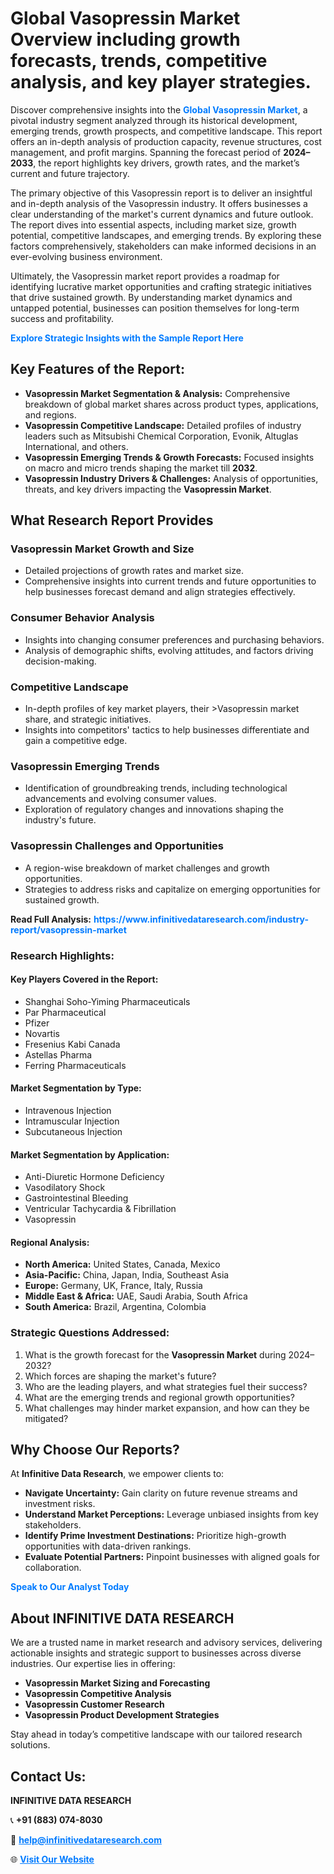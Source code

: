 <h1>Global Vasopressin Market Overview including growth forecasts, trends, competitive analysis, and key player strategies.</h1>
<p>
Discover comprehensive insights into the 
<a href="https://www.infinitivedataresearch.com/industry-report/vasopressin-market" rel="dofollow" style="color: #007BFF; text-decoration: none;"><strong>Global Vasopressin Market</strong></a>, a pivotal industry segment analyzed through its historical development, emerging trends, growth prospects, and competitive landscape. This report offers an in-depth analysis of production capacity, revenue structures, cost management, and profit margins. Spanning the forecast period of <strong>2024–2033</strong>, the report highlights key drivers, growth rates, and the market’s current and future trajectory.
</p>
<p>
The primary objective of this Vasopressin report is to deliver an insightful and in-depth analysis of the Vasopressin industry. It offers businesses a clear understanding of the market's current dynamics and future outlook. The report dives into essential aspects, including market size, growth potential, competitive landscapes, and emerging trends. By exploring these factors comprehensively, stakeholders can make informed decisions in an ever-evolving business environment.
</p>
<p>
Ultimately, the Vasopressin market report provides a roadmap for identifying lucrative market opportunities and crafting strategic initiatives that drive sustained growth. By understanding market dynamics and untapped potential, businesses can position themselves for long-term success and profitability.
</p>
<p>
<a href="https://www.infinitivedataresearch.com/request-sample/reportId=104391" style="color: #007BFF; text-decoration: none;"><strong>Explore Strategic Insights with the Sample Report Here</strong></a>
</p>

<h2>Key Features of the Report:</h2>
<ul>
<li><strong>Vasopressin Market Segmentation & Analysis:</strong> Comprehensive breakdown of global market shares across product types, applications, and regions.</li>
<li><strong>Vasopressin Competitive Landscape:</strong> Detailed profiles of industry leaders such as Mitsubishi Chemical Corporation, Evonik, Altuglas International, and others.</li>
<li><strong>Vasopressin Emerging Trends & Growth Forecasts:</strong> Focused insights on macro and micro trends shaping the market till <strong>2032</strong>.</li>
<li><strong>Vasopressin Industry Drivers & Challenges:</strong> Analysis of opportunities, threats, and key drivers impacting the <strong>Vasopressin Market</strong>.</li>
</ul>

<h2>What Research Report Provides</h2>
<h3>Vasopressin Market Growth and Size</h3>
<ul>
<li>Detailed projections of growth rates and market size.</li>
<li>Comprehensive insights into current trends and future opportunities to help businesses forecast demand and align strategies effectively.</li>
</ul>

<h3>Consumer Behavior Analysis</h3>
<ul>
<li>Insights into changing consumer preferences and purchasing behaviors.</li>
<li>Analysis of demographic shifts, evolving attitudes, and factors driving decision-making.</li>
</ul>

<h3>Competitive Landscape</h3>
<ul>
<li>In-depth profiles of key market players, their >Vasopressin market share, and strategic initiatives.</li>
<li>Insights into competitors' tactics to help businesses differentiate and gain a competitive edge.</li>
</ul>

<h3>Vasopressin Emerging Trends</h3>
<ul>
<li>Identification of groundbreaking trends, including technological advancements and evolving consumer values.</li>
<li>Exploration of regulatory changes and innovations shaping the industry's future.</li>
</ul>

<h3>Vasopressin Challenges and Opportunities</h3>
<ul>
<li>A region-wise breakdown of market challenges and growth opportunities.</li>
<li>Strategies to address risks and capitalize on emerging opportunities for sustained growth.</li>
</ul>
<p><strong>Read Full Analysis:</strong> <a href="https://www.infinitivedataresearch.com/industry-report/vasopressin-market" rel="dofollow" style="color: #007BFF; text-decoration: none;"><strong>https://www.infinitivedataresearch.com/industry-report/vasopressin-market</strong></a></p>
<h3>Research Highlights:</h3>
<h4>Key Players Covered in the Report:</h4>
<ul><li>Shanghai Soho-Yiming Pharmaceuticals</li><li>Par Pharmaceutical</li><li>Pfizer</li><li>Novartis</li><li>Fresenius Kabi Canada</li><li>Astellas Pharma</li><li>Ferring Pharmaceuticals</li></ul>
<h4>Market Segmentation by Type:</h4>
<ul><li>Intravenous Injection</li><li>Intramuscular Injection</li><li>Subcutaneous Injection</li></ul>
<h4>Market Segmentation by Application:</h4>
<ul><li>Anti-Diuretic Hormone Deficiency</li><li>Vasodilatory Shock</li><li>Gastrointestinal Bleeding</li><li>Ventricular Tachycardia &amp; Fibrillation</li><li>Vasopressin</li></ul>

<h4>Regional Analysis:</h4>
<ul>
<li><strong>North America:</strong> United States, Canada, Mexico</li>
<li><strong>Asia-Pacific:</strong> China, Japan, India, Southeast Asia</li>
<li><strong>Europe:</strong> Germany, UK, France, Italy, Russia</li>
<li><strong>Middle East & Africa:</strong> UAE, Saudi Arabia, South Africa</li>
<li><strong>South America:</strong> Brazil, Argentina, Colombia</li>
</ul>

<h3>Strategic Questions Addressed:</h3>
<ol>
<li>What is the growth forecast for the <strong>Vasopressin Market</strong> during 2024–2032?</li>
<li>Which forces are shaping the market's future?</li>
<li>Who are the leading players, and what strategies fuel their success?</li>
<li>What are the emerging trends and regional growth opportunities?</li>
<li>What challenges may hinder market expansion, and how can they be mitigated?</li>
</ol>

<h2>Why Choose Our Reports?</h2>
<p>At <strong>Infinitive Data Research</strong>, we empower clients to:</p>
<ul>
<li><strong>Navigate Uncertainty:</strong> Gain clarity on future revenue streams and investment risks.</li>
<li><strong>Understand Market Perceptions:</strong> Leverage unbiased insights from key stakeholders.</li>
<li><strong>Identify Prime Investment Destinations:</strong> Prioritize high-growth opportunities with data-driven rankings.</li>
<li><strong>Evaluate Potential Partners:</strong> Pinpoint businesses with aligned goals for collaboration.</li>
</ul>
<p><a href="https://www.infinitivedataresearch.com/industry-report/vasopressin-market" rel="dofollow" style="color: #007BFF; text-decoration: none;"><strong>Speak to Our Analyst Today</strong></a></p>

<h2>About INFINITIVE DATA RESEARCH</h2>
<p>We are a trusted name in market research and advisory services, delivering actionable insights and strategic support to businesses across diverse industries. Our expertise lies in offering:</p>
<ul>
<li><strong>Vasopressin Market Sizing and Forecasting</strong></li>
<li><strong>Vasopressin Competitive Analysis</strong></li>
<li><strong>Vasopressin Customer Research</strong></li>
<li><strong>Vasopressin Product Development Strategies</strong></li>
</ul>
<p>Stay ahead in today’s competitive landscape with our tailored research solutions.</p>

<h2>Contact Us:</h2>
<p><strong>INFINITIVE DATA RESEARCH</strong></p>
<p>📞 <strong>+91 (883) 074-8030</strong></p>
<p>📧 <strong><a href="mailto:help@infinitivedataresearch.com" style="color: #007BFF;">help@infinitivedataresearch.com</a></strong></p>
<p>🌐 <strong><a href="https://www.infinitivedataresearch.com" rel="dofollow" style="color: #007BFF;">Visit Our Website</a></strong></p>